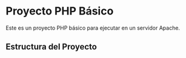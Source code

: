 # Proyecto PHP Básico

Este es un proyecto PHP básico para ejecutar en un servidor Apache.

## Estructura del Proyecto

  
